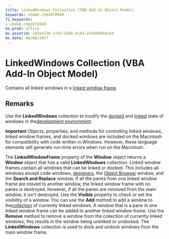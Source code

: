 ```yaml
---
title: LinkedWindows Collection (VBA Add-In Object Model)
keywords: vbob6.chm1070949
f1_keywords:
- vbob6.chm1070949
ms.prod: office
ms.assetid: 182ee238-c7e5-2d8b-8144-25edd064d1e4
ms.date: 06/08/2017
---
```



# LinkedWindows Collection (VBA Add-In Object Model)



Contains all linked windows in a [linked window frame](../../Glossary/vbe-glossary.md#linked-window-frame).

## Remarks

Use the  **LinkedWindows** collection to modify the [docked](../../Glossary/vbe-glossary.md#docked-window) and [linked](../../Glossary/vbe-glossary.md#linked-window) state of windows in the[development environment](../../Glossary/vbe-glossary.md#development-environment).


 **Important**  Objects, properties, and methods for controlling linked windows, linked window frames, and docked windows are included on the Macintosh for compatibility with code written in Windows. However, these language elements will generate run-time errors when run on the Macintosh.


The  **LinkedWindowFrame** property of the **Window** object returns a **Window** object that has a valid **LinkedWindows** collection.
Linked window frames contain all windows that can be linked or docked. This includes all windows except code windows, [designers](../../Glossary/vbe-glossary.md#designer), the [Object Browser](../../Glossary/vbe-glossary.md#object-browser) window, and the **Search and Replace** window.
If all the panes from one linked window frame are moved to another window, the linked window frame with no panes is destroyed. However, if all the panes are removed from the main window, it isn't destroyed.
Use the  **Visible** property to check or set the visibility of a window.
You can use the  **Add** method to add a window to the[collection](../../Glossary/vbe-glossary.md#collection) of currently linked windows. A window that is a pane in one linked window frame can be added to another linked window frame. Use the **Remove** method to remove a window from the collection of currently linked windows; this results in the window being unlinked or undocked.
The  **LinkedWindows** collection is used to dock and undock windows from the main window frame.

